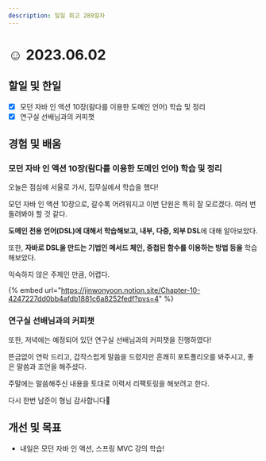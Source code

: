 ```yaml
---
description: 일일 회고 289일차
---
```


# ☺ 2023.06.02

## 할일 및 한일&#x20;

* [x] 모던 자바 인 액션 10장(람다를 이용한 도메인 언어) 학습 및 정리&#x20;
* [x] 연구실 선배님과의 커피챗&#x20;

## 경험 및 배움&#x20;

### 모던 자바 인 액션 10장(람다를 이용한 도메인 언어) 학습 및 정리&#x20;

오늘은 점심에 서울로 가서, 집무실에서 학습을 했다!

모던 자바 인 액션 10장으로, 갈수록 어려워지고 이번 단원은 특히 잘 모르겠다. 여러 번 돌려봐야 할 것 같다.

**도메인 전용 언어(DSL)에 대해서 학습해보고, 내부, 다중, 외부 DSL**에 대해 알아보았다.

또한, **자바로 DSL을 만드는 기법인 메서드 체인, 중첩된 함수를 이용하는 방법 등을** 학습해보았다.

익숙하지 않은 주제인 만큼, 어렵다.

{% embed url="https://jinwonyoon.notion.site/Chapter-10-4247227dd0bb4afdb1881c6a8252fedf?pvs=4" %}

### 연구실 선배님과의 커피챗&#x20;

또한, 저녁에는 예정되어 있던 연구실 선배님과의 커피챗을 진행하였다!

뜬금없이 연락 드리고, 갑작스럽게 말씀을 드렸지만 흔쾌히 포트폴리오를 봐주시고, 좋은 말씀과 조언을 해주셨다.

주말에는 말씀해주신 내용을 토대로 이력서 리팩토링을 해보려고 한다.

다시 한번 남준이 형님 감사합니다🥹

## 개선 및 목표&#x20;

* 내일은 모던 자바 인 액션, 스프링 MVC 강의 학습!&#x20;

